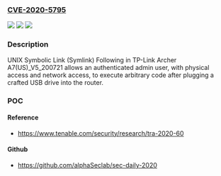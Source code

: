 ### [CVE-2020-5795](https://cve.mitre.org/cgi-bin/cvename.cgi?name=CVE-2020-5795)
![](https://img.shields.io/static/v1?label=Product&message=TP-Link%20Archer%20A7%20v5&color=blue)
![](https://img.shields.io/static/v1?label=Version&message=n%2Fa&color=blue)
![](https://img.shields.io/static/v1?label=Vulnerability&message=UNIX%20Symbolic%20Link%20(Symlink)%20Following&color=brighgreen)

### Description

UNIX Symbolic Link (Symlink) Following in TP-Link Archer A7(US)_V5_200721 allows an authenticated admin user, with physical access and network access, to execute arbitrary code after plugging a crafted USB drive into the router.

### POC

#### Reference
- https://www.tenable.com/security/research/tra-2020-60

#### Github
- https://github.com/alphaSeclab/sec-daily-2020

